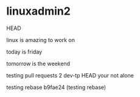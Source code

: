 # linuxadmin2
HEAD


linux is amazing to work on

today is friday

tomorrow is the weekend

testing pull requests 2 
 dev-tp
 HEAD
your not alone

testing rebase
 b9fae24 (testing rebase)
